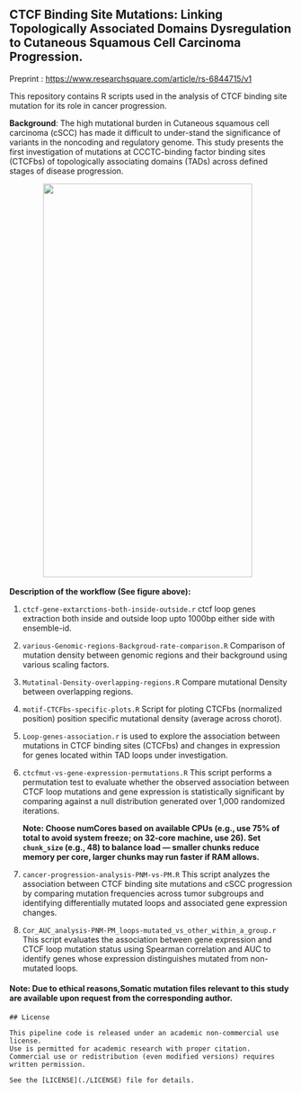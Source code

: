 ## CTCF Binding Site Mutations: Linking Topologically Associated Domains Dysregulation to Cutaneous Squamous Cell Carcinoma Progression. 

Preprint : https://www.researchsquare.com/article/rs-6844715/v1

This repository contains R scripts used in the analysis of CTCF binding site mutation for its role in cancer progression.

**Background**:
The high mutational burden in Cutaneous squamous cell carcinoma (cSCC) has made it difficult to under-stand the significance of variants in the noncoding and regulatory genome. This study presents the first investigation of mutations at CCCTC-binding factor binding sites (CTCFbs) of topologically associating domains (TADs) across defined stages of disease progression.
 
 <p align="center">
<img src="https://github.com/user-attachments/assets/52891726-edc7-41a4-bb34-6b6835643466" width=86% height=700>&nbsp; &nbsp; 
</p>

**Description of the workflow (See figure above):**

1) `ctcf-gene-extarctions-both-inside-outside.r`  ctcf loop genes extraction both inside and outside loop upto 1000bp either side with ensemble-id.  

2) `various-Genomic-regions-Backgroud-rate-comparison.R`  Comparison of mutation density between genomic regions and their background using various scaling factors.  
3)  `Mutatinal-Density-overlapping-regions.R` Compare mutational Density between overlapping regions.
4)  `motif-CTCFbs-specific-plots.R`  Script for ploting CTCFbs (normalized position) position specific mutational density (average across chorot).
5) `Loop-genes-association.r` is used to explore the association between mutations in CTCF binding sites (CTCFbs) and changes in expression for genes located within TAD loops under investigation.  
6) `ctcfmut-vs-gene-expression-permutations.R` This script performs a permutation test to evaluate whether the observed association between CTCF loop mutations and gene expression is statistically significant by comparing against a null distribution generated over 1,000 randomized iterations.  

     **Note: Choose numCores based on available CPUs (e.g., use 75% of total to avoid system freeze; on 32-core machine, use 26).
     Set `chunk_size` (e.g., 48) to balance load — smaller chunks reduce memory per core, larger chunks may run faster if RAM allows.**
 
7)  `cancer-progression-analysis-PNM-vs-PM.R` This script analyzes the association between CTCF binding site mutations and cSCC progression by comparing mutation frequencies across tumor subgroups and identifying differentially mutated loops and associated gene expression changes.
8) `Cor_AUC_analysis-PNM-PM_loops-mutated_vs_other_within_a_group.r` This script evaluates the association between gene expression and CTCF loop mutation status using Spearman correlation and AUC to identify genes whose expression distinguishes mutated from non-mutated loops.
   
#### Note: Due to ethical reasons,Somatic mutation files relevant to this study are available upon request from the corresponding author.

```
## License

This pipeline code is released under an academic non-commercial use license.  
Use is permitted for academic research with proper citation.  
Commercial use or redistribution (even modified versions) requires written permission.

See the [LICENSE](./LICENSE) file for details.
```

